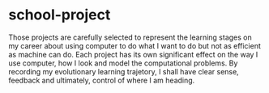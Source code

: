 school-project
==============
Those projects are carefully selected to represent the learning stages on my career about using computer to do what I want to do but not as efficient as machine can do. 
Each project has its own significant effect on the way I use computer, how I look and model the computational problems. By recording my evolutionary learning trajetory, I shall have clear sense, feedback and ultimately, control of where I am heading. 
